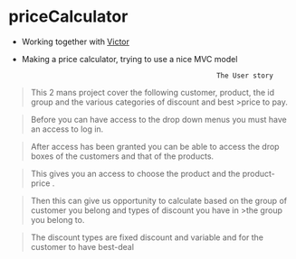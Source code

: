 # priceCalculator

- Working together with [Victor](https://github.com/Victor-28)

- Making a price calculator, trying to use a nice MVC model

					                                  The User story

>   This 2 mans project cover the following  customer, product, the id group and the various categories of discount and best   >price to pay.

 >Before you can have access to the drop down menus you must have an access to log  in.

 >After access has been granted you can be able to access the drop boxes of the customers and that of the products.

 >This gives you an access to choose the product and the product-price .

 >Then this can give us opportunity to calculate based on the group of customer you belong and types of discount you have in   >the group you belong to.

>The discount types are fixed discount and variable and for the customer to have best-deal
